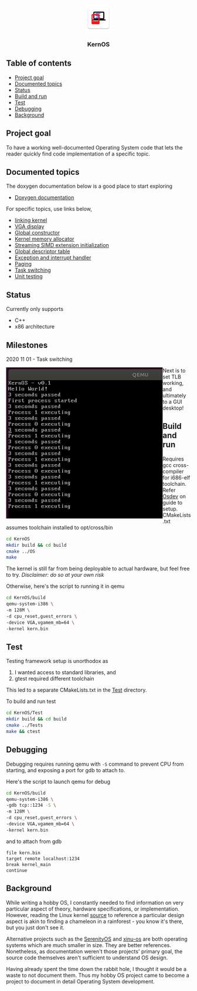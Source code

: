 <p align="center">
    <img src="docs/res/logo.png" alt="KernOS logo" width="72" height="72">
</p>
<h3 align="center">KernOS</h3>

## Table of contents
- [Project goal](#project-goal)
- [Documented topics](#documented-topics)
- [Status](#status)
- [Build and run](#build-and-run)
- [Test](#test)
- [Debugging](#debugging)
- [Background](#background)

## Project goal
To have a working well-documented Operating System code that lets the reader quickly
find code implementation of a specific topic.

## Documented topics 
The doxygen documentation below is a good place to start exploring
- [Doxygen documentation](https://kernyan.github.io/KernOS/html/index.html)

For specific topics, use links below,
- [linking kernel](OS/compile/linker.ld)
- [VGA display](OS/kernel/arch/x86/vga.cpp)
- [Global constructor](OS/kernel/arch/x86/global.cpp) 
- [Kernel memory allocator](OS/kernel/arch/x86/memoryallocator.cpp)
- [Streaming SIMD extension initialization](OS/kernel/arch/x86/cpu.cpp)
- [Global descriptor table](OS/kernel/arch/x86/gdt.cpp)
- [Exception and interrupt handler](OS/kernel/arch/x86/interrupt.cpp)
- [Paging](OS/kernel/arch/x86/virtualmemory.cpp)
- [Task switching](OS/kernel/arch/x86/process.cpp)
- [Unit testing](Test/Tests)

## Status
Currently only supports
- C++
- x86 architecture

## Milestones
2020 11 01 - Task switching

<img align="left" src="./images/TaskSwitching.png">

Next is to set TLB working, and ultimately to a GUI desktop!

## Build and run
Requires gcc cross-compiler for i686-elf toolchain. Refer [Osdev](https://wiki.osdev.org/GCC_Cross-Compiler) 
on guide to setup. CMakeLists.txt assumes toolchain installed to opt/cross/bin
```bash
cd KernOS
mkdir build && cd build
cmake ../OS
make
```

The kernel is still far from being deployable to actual hardware, but feel free to try. 
*Disclaimer: do so at your own risk*

Otherwise, here's the script to running it in qemu
```bash
cd KernOS/build
qemu-system-i386 \
-m 128M \
-d cpu_reset,guest_errors \
-device VGA,vgamem_mb=64 \
-kernel kern.bin
```

## Test
Testing framework setup is unorthodox as 
1) I wanted access to standard libraries, and
2) gtest required different toolchain

This led to a separate CMakeLists.txt in the [Test](Test/Tests/CMakeLists.txt) directory.

To build and run test

```bash
cd KernOS/Test
mkdir build && cd build
cmake ../Tests
make && ctest
```

## Debugging
Debugging requires running qemu with `-S` command to prevent CPU from starting, 
and exposing a port for gdb to attach to.

Here's the script to launch qemu for debug
```bash
cd KernOS/build
qemu-system-i386 \
-gdb tcp::1234 -S \
-m 128M \
-d cpu_reset,guest_errors \
-device VGA,vgamem_mb=64 \
-kernel kern.bin
```

and to attach from gdb
```gdb
file kern.bin
target remote localhost:1234
break kernel_main
continue
```

## Background
While writing a hobby OS, I constantly needed to find information on very 
particular aspect of theory, hardware specifications, or implementation.
However, reading the Linux kernel [source](https://github.com/torvalds/linux) 
to reference a particular design aspect is akin to finding a chameleon 
in a rainforest - you know it's there, but you just don't see it.

Alternative projects such as the [SerenityOS](https://github.com/SerenityOS/serenity) 
and [xinu-os](https://github.com/xinu-os/xinu) are both operating systems which 
are much smaller in size. They are better references. Nonetheless, as documentation 
weren't those projects' primary goal, the source code themselves aren't sufficient 
to understand OS design.

Having already spent the time down the rabbit hole, I thought it would be a waste to 
not document them. Thus my hobby OS project came to become a project to document in detail Operating 
System development.
